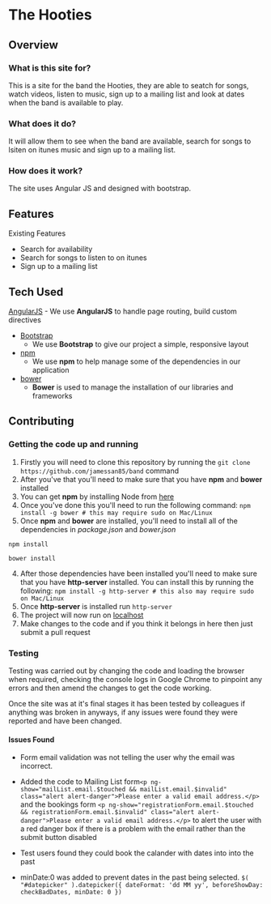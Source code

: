 # The Hooties

## Overview

### What is this site for?

This is a site for the band the Hooties, they are able to seatch for songs, watch videos, listen to music, sign up to a mailing list and look at dates when the band is available to play. 

### What does it do?

It will allow them to see when the band are available, search for songs to lsiten on itunes music and sign up to a mailing list. 

### How does it work?

The site uses Angular JS and designed with bootstrap. 

## Features

Existing Features

 - Search for availability
 - Search for songs to listen to on itunes
 - Sign up to a mailing list

 
## Tech Used

[AngularJS](https://angularjs.org/)
    - We use **AngularJS** to handle page routing, build custom directives
- [Bootstrap](http://getbootstrap.com/)
    - We use **Bootstrap** to give our project a simple, responsive layout
- [npm](https://www.npmjs.com/)
    - We use **npm** to help manage some of the dependencies in our application
- [bower](https://bower.io/)
    - **Bower** is used to manage the installation of our libraries and frameworks
 
## Contributing

 
### Getting the code up and running
1. Firstly you will need to clone this repository by running the ```git clone https://github.com/jamessan85/band``` command
2. After you've that you'll need to make sure that you have **npm** and **bower** installed
  1. You can get **npm** by installing Node from [here](https://nodejs.org/en/)
  2. Once you've done this you'll need to run the following command:
     `npm install -g bower # this may require sudo on Mac/Linux`
3. Once **npm** and **bower** are installed, you'll need to install all of the dependencies in *package.json* and *bower.json*
  ```
  npm install
 
  bower install
  ```
4. After those dependencies have been installed you'll need to make sure that you have **http-server** installed. You can install this by running the following: ```npm install -g http-server # this also may require sudo on Mac/Linux```
5. Once **http-server** is installed run ```http-server```
6. The project will now run on [localhost](http://127.0.0.1:8080)
7. Make changes to the code and if you think it belongs in here then just submit a pull request

### Testing
Testing was carried out by changing the code and loading the browser when required, checking the console logs in Google Chrome to pinpoint any errors and then amend the changes to get the code working. 

Once the site was at it's final stages it has been tested by colleagues if anything was broken in anyways, if any issues were found they were reported and have been changed. 

#### Issues Found

- Form email validation was not telling the user why the email was incorrect. 
- Added the code to Mailing List form```<p ng-show="mailList.email.$touched && mailList.email.$invalid" class="alert alert-danger">Please enter a valid email address.</p>``` and the bookings form ```<p ng-show="registrationForm.email.$touched && registrationForm.email.$invalid" class="alert alert-danger">Please enter a valid email address.</p>``` to alert the user with a red danger box if there is a problem with the email rather than the submit button disabled

- Test users found they could book the calander with dates into into the past
- minDate:0 was added to prevent dates in the past being selected.
          ```$( "#datepicker" ).datepicker({
          dateFormat: 'dd MM yy',
          beforeShowDay: checkBadDates,
          minDate: 0
          })```
